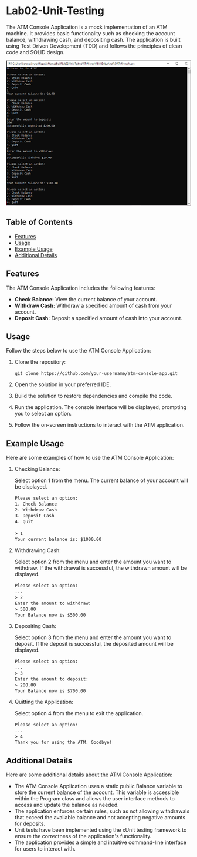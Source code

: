 # Lab02-Unit-Testing

The ATM Console Application is a mock implementation of an ATM machine. It provides basic functionality such as checking the account balance, withdrawing cash, and depositing cash. The application is built using Test Driven Development (TDD) and follows the principles of clean code and SOLID design.

![ATM Console Application](./atm_screenshot.PNG)

## Table of Contents

- [Features](#features)
- [Usage](#usage)
- [Example Usage](#example-usage)
- [Additional Details](#additional-details)

## Features

The ATM Console Application includes the following features:

- **Check Balance:** View the current balance of your account.
- **Withdraw Cash:** Withdraw a specified amount of cash from your account.
- **Deposit Cash:** Deposit a specified amount of cash into your account.

## Usage

Follow the steps below to use the ATM Console Application:

1. Clone the repository:

   ```shell
   git clone https://github.com/your-username/atm-console-app.git

2. Open the solution in your preferred IDE.

3. Build the solution to restore dependencies and compile the code.

4. Run the application. The console interface will be displayed, prompting you to select an option.

5. Follow the on-screen instructions to interact with the ATM application.




## Example Usage

Here are some examples of how to use the ATM Console Application:

1. Checking Balance:

	Select option 1 from the menu. The current balance of your account will be displayed.

	```shell
	Please select an option:
	1. Check Balance
	2. Withdraw Cash
	3. Deposit Cash
	4. Quit

	> 1
	Your current balance is: $1000.00

2. Withdrawing Cash:

	Select option 2 from the menu and enter the amount you want to withdraw. If the withdrawal is successful, the withdrawn amount will be displayed.
	
	```shell
	Please select an option:
	...
	> 2
	Enter the amount to withdraw:
	> 500.00
	Your Balance now is $500.00

3. Depositing Cash:

	Select option 3 from the menu and enter the amount you want to deposit. If the deposit is successful, the deposited amount will be displayed.
	```shell
	Please select an option:
	...
	> 3
	Enter the amount to deposit:
	> 200.00
	Your Balance now is $700.00

4. Quitting the Application:

	Select option 4 from the menu to exit the application.
	```shell
	Please select an option:
	...
	> 4
	Thank you for using the ATM. Goodbye!

## Additional Details

Here are some additional details about the ATM Console Application:

* The ATM Console Application uses a static public Balance variable to store the current balance of the account. This variable is accessible within the Program class and allows the user interface methods to access and update the balance as needed.
* The application enforces certain rules, such as not allowing withdrawals that exceed the available balance and not accepting negative amounts for deposits.
* Unit tests have been implemented using the xUnit testing framework to ensure the correctness of the application's functionality.
* The application provides a simple and intuitive command-line interface for users to interact with.



